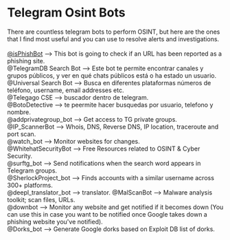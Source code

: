 <h1> Telegram Osint Bots </h1>

<p> 
There are countless telegram bots to perform OSINT, but here are the ones that I find most useful and you can use to resolve alerts and investigations.
<br>
<br>
<a href="https://web.telegram.org/k/#@isPhishBot">@isPhishBot</a> --> This bot is going to check if an URL has been reported as a phishing site.<br>
@TelegramDB Search Bot --> Este bot te permite encontrar canales y grupos públicos, y ver en qué chats públicos está o ha estado un usuario.<br>
@Universal Search Bot --> Busca en diferentes plataformas números de teléfono, username, email addresses etc.<br>
@Telegago CSE --> buscador dentro de telegram.<br>
@BotoDetective --> te peermite hacer busquedas por usuario, telefono y nombre.<br>
@addprivategroup_bot --> Get access to TG private groups.<br>
@IP_ScannerBot --> Whois, DNS, Reverse DNS, IP location, traceroute and port scan.<br>
@watch_bot --> Monitor websites for changes.<br>
@WhitehatSecurityBot --> Free Resources related to OSINT & Cyber Security.<br>
@surftg_bot --> Send notifications when the search word appears in Telegram groups.<br>
@SherlockProject_bot --> Finds accounts with a similar username across 300+ platforms.<br>
@deepl_translator_bot  --> translator.
@MalScanBot --> Malware analysis toolkit; scan files, URLs.<br>
@downbot --> Monitor any website and get notified if it becomes down (You can use this in case you want to be notified once Google takes down a phishing website you've notified).<br>
@Dorks_bot --> Generate Google dorks based on Exploit DB list of dorks.<br> </p>
</body>
